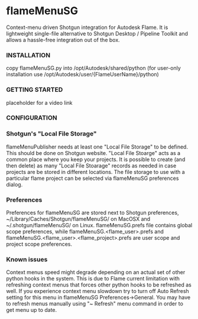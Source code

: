 # flameMenuSG
Context-menu driven Shotgun integration for Autodesk Flame.
It is lightweight single-file alternative to Shotgun Desktop / Pipeline Toolkit and allows a hassle-free integration out of the box.

### INSTALLATION
copy flameMenuSG.py into /opt/Autodesk/shared/python 
(for user-only installation use /opt/Autodesk/user/{FlameUserName}/python)

### GETTING STARTED
placeholder for a video link

### CONFIGURATION
### Shotgun's "Local File Storage"
flameMenuPublisher needs at least one "Local File Storage" to be defined. This should be done on Shotgun website.
"Local File Stoarge" acts as a common place where you keep your projects. It is possible to create (and then delete)
as many "Local File Stoarage" records as needed in case projects are be stored in different locations.
The file storage to use with a particular flame project can be selected via flameMenuSG preferences dialog.

### Preferences
Preferences for flameMenuSG are stored next to Shotgun preferences, \~/Library/Caches/Shotgun/flameMenuSG/<hostname> on MacOSX and \~/.shotgun/flameMenuSG/<hostname> on 
Linux. flameMenuSG.prefs file contains global scope preferences, while flameMenuSG.<flame_user>.prefs and flameMenuSG.<flame_user>.<flame_project>.prefs are user scope and project scope preferences.

### Known issues
Context menus speed might degrade depending on an actual set of other python hooks in the system.
This is due to Flame current limitation with refreshing context menus that forces other python hooks to be refreshed as well.
If you experience context menu slowdown try to turn off Auto Refresh setting for this menu in flameMenuSG Preferences->General.
You may have to refresh menus manually using "~ Refresh" menu command in order to get menu up to date.